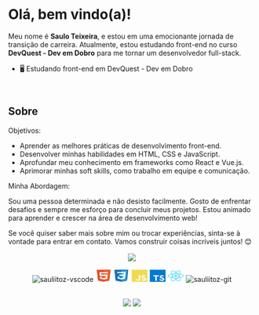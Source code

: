 <h1> Olá, bem vindo(a)! </h1>

<p>Meu nome é <strong>Saulo Teixeira</strong>, e estou em uma emocionante jornada de transição de carreira. Atualmente, estou estudando front-end no curso <strong>DevQuest - Dev em Dobro</strong> para me tornar um desenvolvedor full-stack.</p>

<ul>
  <li>🖥️ Estudando front-end em DevQuest - Dev em Dobro </li>
</ul>

<br>

<div>
<h2>Sobre</h2>



<p>Objetivos:</p>
<ul>
  <li>Aprender as melhores práticas de desenvolvimento front-end.</li>
  <li>Desenvolver minhas habilidades em HTML, CSS e JavaScript.</li>
  <li>Aprofundar meu conhecimento em frameworks como React e Vue.js.</li>
  <li>Aprimorar minhas soft skills, como trabalho em equipe e comunicação.</li>
</ul>

<p>Minha Abordagem:</p>
<p>Sou uma pessoa determinada e não desisto facilmente. Gosto de enfrentar desafios e sempre me esforço para concluir meus projetos. 
  Estou animado para aprender e crescer na área de desenvolvimento web!</p>

  <p>Se você quiser saber mais sobre mim ou trocar experiências, sinta-se à vontade para entrar em contato. Vamos construir coisas incríveis juntos! 😊</p>
</div>






  
<div align="center"> 
   <img align="center"  src="https://github-readme-stats.vercel.app/api?username=Sauliitoz&show_icons=true&theme=radical" />
  <br>
  <br>
   <img alt="sauliitoz-vscode" height="25" width="33" src="https://cdn.jsdelivr.net/gh/devicons/devicon/icons/vscode/vscode-original.svg" />
   <img  alt="sauliitoz-HTML" height="25" width="33" src="https://raw.githubusercontent.com/devicons/devicon/master/icons/html5/html5-original.svg">
   <img  alt="sauliitoz-CSS" height="25" width="33" src="https://raw.githubusercontent.com/devicons/devicon/master/icons/css3/css3-original.svg">
   <img  alt="sauliitoz-Js" height="25" width="33" src="https://raw.githubusercontent.com/devicons/devicon/master/icons/javascript/javascript-plain.svg">
   <img  alt="sauliitoz-Ts" height="25" width="33" src="https://raw.githubusercontent.com/devicons/devicon/master/icons/typescript/typescript-plain.svg">
   <img  alt="sauliitoz-React" height="25" width="33" src="https://raw.githubusercontent.com/devicons/devicon/master/icons/react/react-original.svg">
   <img alt="sauliitoz-git" height="25" width="33" src="https://cdn.jsdelivr.net/gh/devicons/devicon/icons/git/git-original.svg" />          
 </div>
  
  

<br> 
<div align="center"> 
  
  <a href = "mailto:sauloadolfo32@gmail.com"><img src="https://img.shields.io/badge/-Gmail-%23333?style=for-the-badge&logo=gmail&logoColor=white" target="_blank"></a>
  <a href="https://www.linkedin.com/in/saulo-teixeira-b48934178" target="_blank"><img src="https://img.shields.io/badge/-LinkedIn-%230077B5?style=for-the-badge&logo=linkedin&logoColor=white" target="_blank"></a>
    
  
    
  </div>

</div>
